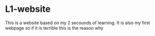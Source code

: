 # L1-website
This is a website based on my 2 secounds of learning. It is also my first webpage so if it is terrible this is the reason why